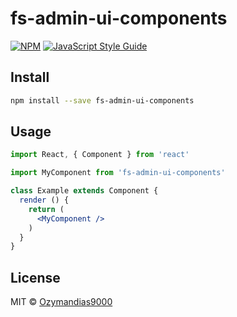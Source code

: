 # fs-admin-ui-components

> 

[![NPM](https://img.shields.io/npm/v/fs-admin-ui-components.svg)](https://www.npmjs.com/package/fs-admin-ui-components) [![JavaScript Style Guide](https://img.shields.io/badge/code_style-standard-brightgreen.svg)](https://standardjs.com)

## Install

```bash
npm install --save fs-admin-ui-components
```

## Usage

```jsx
import React, { Component } from 'react'

import MyComponent from 'fs-admin-ui-components'

class Example extends Component {
  render () {
    return (
      <MyComponent />
    )
  }
}
```

## License

MIT © [Ozymandias9000](https://github.com/Ozymandias9000)
